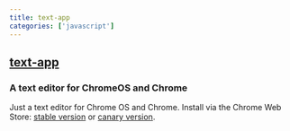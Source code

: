 ```yaml
---
title: text-app
categories: ['javascript']
---
```

## [text-app](https://github.com/GoogleChromeLabs/text-app)

### A text editor for ChromeOS and Chrome


Just a text editor for Chrome OS and Chrome. Install via the Chrome Web Store: [stable version](https://chrome.google.com/webstore/detail/mmfbcljfglbokpmkimbfghdkjmjhdgbg) or [canary version](https://chrome.google.com/webstore/detail/text-canary/fojlbpdodmdfcdeigmknnaeikaadaaoh).
